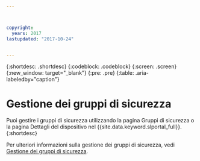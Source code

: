```yaml
---



copyright:
  years: 2017
lastupdated: "2017-10-24"


---
```


{:shortdesc: .shortdesc}
{:codeblock: .codeblock}
{:screen: .screen}
{:new_window: target="_blank"}
{:pre: .pre}
{:table: .aria-labeledby="caption"}


# Gestione dei gruppi di sicurezza

Puoi gestire i gruppi di sicurezza utilizzando la pagina Gruppi di sicurezza o la pagina Dettagli del dispositivo nel {{site.data.keyword.slportal_full}}.
{:shortdesc}

Per ulteriori informazioni sulla gestione dei gruppi di sicurezza, vedi [Gestione dei gruppi di sicurezza](/docs/infrastructure/security-groups/sg_managing.html).
